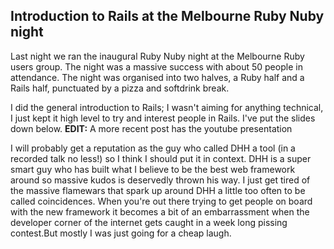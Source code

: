 Introduction to Rails at the Melbourne Ruby Nuby night
---
<p>Last night we ran the inaugural Ruby Nuby night at the Melbourne Ruby users group. The night was a massive success with about 50 people in attendance. The night was organised into two halves, a Ruby half and a Rails half, punctuated by a pizza and softdrink break.
</p><p>
I did the general introduction to Rails; I wasn't aiming for anything technical, I just kept it high level to try and interest people in Rails. I've put the slides down below.
<strong>EDIT:</strong> A more recent post has the youtube presentation
</p><p>
I will probably get a reputation as the guy who called DHH a tool (in a recorded talk no less!) so I think I should put it in context. DHH is a super smart guy who has built what I believe to be the best web framework around so massive kudos is deservedly thrown his way. I just get tired of the massive flamewars that spark up around DHH a little too often to be called coincidences. When you're out there trying to get people on board with the new framework it becomes a bit of an embarrassment when the developer corner of the internet gets caught in a week long pissing contest.But mostly I was just going for a cheap laugh.</p>
